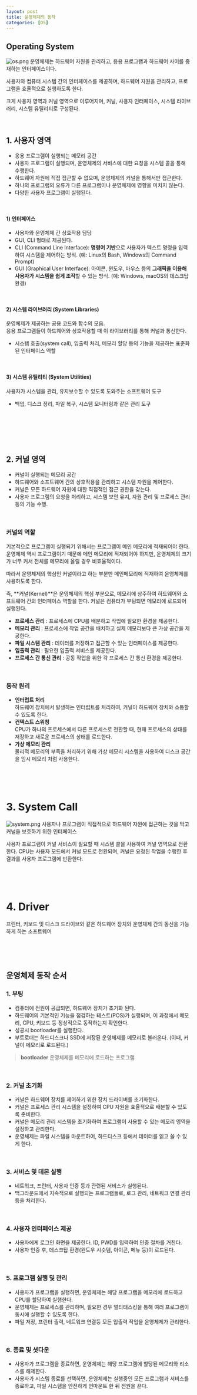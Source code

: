 ```yaml
---
layout: post
title: 운영체제의 동작
categories: [OS]
---
```



## Operating System

![os.png](https://github.com/user-attachments/assets/5046e1fc-6800-43ab-9a5a-eb55b6637427)
운영체제는 하드웨어 자원을 관리하고, 응용 프로그램과 하드웨어 사이를 중재하는 인터페이스이다.  

  
사용자와 컴퓨터 시스템 간의 인터페이스를 제공하며, 하드웨어 자원을 관리하고, 프로그램을 효율적으로 실행하도록 한다.

크게 사용자 영역과 커널 영역으로 이루어지며, 커널, 사용자 인터페이스, 시스템 라이브러리, 시스템 유틸리티로 구성된다.


<br>


## 1. 사용자 영역
- 응용 프로그램이 실행되는 메모리 공간
- 사용자 프로그램이 실행되며, 운영체제의 서비스에 대한 요청을 시스템 콜을 통해 수행한다.
- 하드웨어 자원에 직접 접근할 수 없으며, 운영체제의 커널을 통해서만 접근한다.
- 하나의 프로그램의 오류가 다른 프로그램이나 운영체제에 영향을 미치지 않는다.
- 다양한 사용자 프로그램이 실행된다.  

<br>

#### 1) 인터페이스
- 사용자와 운영체제 간 상호작용 담당
- GUI, CLI 형태로 제공된다. 
- CLI (Command Line Interface): **명령어 기반**으로 사용자가 텍스트 명령을 입력하여 시스템을 제어하는 방식. (예: Linux의 Bash, Windows의 Command Prompt)
- GUI (Graphical User Interface): 아이콘, 윈도우, 마우스 등의 **그래픽을 이용해 사용자가 시스템을 쉽게 조작**할 수 있는 방식. (예: Windows, macOS의 데스크탑 환경)

<br>

#### 2) 시스템 라이브러리 (System Libraries)
운영체제가 제공하는 공용 코드와 함수의 모음.   
응용 프로그램들이 하드웨어와 상호작용할 때 이 라이브러리를 통해 커널과 통신한다.   
- 시스템 호출(system call), 입출력 처리, 메모리 할당 등의 기능을 제공하는 표준화된 인터페이스 역할

<br>

#### 3) 시스템 유틸리티 (System Utilities)
사용자가 시스템을 관리, 유지보수할 수 있도록 도와주는 소프트웨어 도구  
- 백업, 디스크 정리, 파일 복구, 시스템 모니터링과 같은 관리 도구

<br>

<br><br><br>


## 2. 커널 영역
- 커널이 실행되는 메모리 공간 
- 하드웨어와 소프트웨어 간의 상호작용을 관리하고 시스템 자원을 제어한다.
- 커널은 모든 하드웨어 자원에 대한 직접적인 접근 권한을 갖는다.
- 사용자 프로그램의 요청을 처리하고, 시스템 보안 유지, 자원 관리 및 프로세스 관리 등의 기능 수행.
  
<br>
  

### 커널의 역할
기본적으로 프로그램이 실행되기 위해서는 프로그램이 메인 메모리에 적재되어야 한다.  
운영체제 역시 프로그램이기 때문에 메인 메모리에 적재되어야 하지만, 운영체제의 크기가 너무 커서 
전체를 메모리에 올릴 경우 비효율적이다.  

따라서 운영체제의 핵심인 커널이라고 하는 부분만 메인메모리에 적재하여 운영체제를 사용하도록 한다.  
  
즉, **커널(Kernel)**은 운영체제의 핵심 부분으로, 메모리에 상주하여 하드웨어와 소프트웨어 간의 인터페이스 역할을 한다. 
커널은 컴퓨터가 부팅되면 메모리에 로드되어 실행된다.

- **프로세스 관리** : 프로세스에 CPU를 배분하고 작업에 필요한 환경을 제공한다.
- **메모리 관리** : 프로세스에 작업 공간을 배치하고 실제 메모리보다 큰 가상 공간을 제공한다.
- **파일 시스템 관리** : 데이터를 저장하고 접근할 수 있는 인터페이스를 제공한다.
- **입출력 관리** : 필요한 입출력 서비스를 제공한다.
- **프로세스 간 통신 관리** : 공동 작업을 위한 각 프로세스 간 통신 환경을 제공한다.



<br>

### 동작 원리
- **인터럽트 처리**  
  하드웨어 장치에서 발생하는 인터럽트를 처리하여, 커널이 하드웨어 장치와 소통할 수 있도록 한다.
- **컨텍스트 스위칭**  
  CPU가 하나의 프로세스에서 다른 프로세스로 전환할 때, 현재 프로세스의 상태를 저장하고 새로운 프로세스의 상태를 로드한다. 
- **가상 메모리 관리**  
  물리적 메모리의 부족을 처리하기 위해 가상 메모리 시스템을 사용하여 디스크 공간을 임시 메모리 처럼 사용한다.


<br><br><br>

# 3. System Call

![system.png](https://github.com/user-attachments/assets/2540c268-1f30-4a15-baac-b5e580215dee)
사용자나 프로그램이 직접적으로 하드웨어 자원에 접근하는 것을 막고 커널을 보호하기 위한 인터페이스  

사용자 프로그램이 커널 서비스이 필요할 때 시스템 콜을 사용하여 커널 영역으로 전환한다.
CPU는 사용자 모드에서 커널 모드로 전환되며, 커널은 요청된 작업을 수행한 후 결과를 사용자 프로그램에 반환한다.


<br><br><br>


# 4. Driver
프린터, 키보드 및 디스크 드라이브와 같은 하드웨어 장치와 운영체제 간의 동신을 가능하게 하는 소프트웨어  


<br><br><br>

## 운영체제 동작 순서

### 1. 부팅
- 컴퓨터에 전원이 공급되면, 하드웨어 장치가 초기화 된다.
- 하드웨어의 기본적인 기능을 점검하는 테스트(POS)가 실행되며, 이 과정에서 메모리, CPU, 키보드 등 정상적으로 동작하는지 확인한다.  
- 성공시 bootloader를 실행한다.    
- 부트로더는 하드디스크나 SSD에 저장된 운영체제를 메모리로 불러온다. (이때, 커널이 메모리로 로드된다.)
  
> **bootloader**
> 운영체제를 메모리에 로드하는 프로그램  

<br>

### 2. 커널 초기화
- 커널은 하드웨어 장치를 제어하기 위한 장치 드라이버를 초기화한다.
- 커널은 프로세스 관리 시스템을 설정하여 CPU 자원을 효율적으로 배분할 수 있도록 준비한다.
- 커널은 메모리 관리 시스템을 초기화하여 프로그램이 사용할 수 있는 메모리 영역을 설정하고 관리한다.
- 운영체제는 파일 시스템을 마운트하여, 하드디스크 등에서 데이터를 읽고 쓸 수 있게 한다.

<br>

### 3. 서비스 및 데몬 실행
- 네트워크, 프린터, 사용자 인증 등과 관련된 서비스가 실행된다.
- 백그라운드에서 지속적으로 실행되는 프로그램들로, 로그 관리, 네트워크 연결 관리 등을 처리한다.

<br>

### 4. 사용자 인터페이스 제공
- 사용자에게 로그인 화면을 제공한다. ID, PWD를 입력하여 인증 절차를 거친다.
- 사용자 인증 후, 데스크탑 환경(윈도우 시슷템, 아이콘, 메뉴 등)이 로드된다.

<br>

### 5. 프로그램 실행 및 관리
- 사용자가 프로그램을 실행하면, 운영체제는 해당 프로그램을 메모리에 로드하고 CPU를 할당하여 실행한다.
- 운영체제는 프로세스를 관리하며, 필요한 경우 멀티태스킹을 통해 여러 프로그램이 동시에 실행할 수 있도록 한다.
- 파일 저장, 프린터 출력, 네트워크 연결등 모든 입출력 작업을 운영체제가 관리한다.

<br>

### 6. 종료 및 셧다운
- 사용자가 프로그램을 종료하면, 운영체제는 해당 프로그램에 할당된 메모리와 리소스를 해제한다.
- 사용자가 시스템 종료를 선택하면, 운영체제는 실행중인 모든 프로그램과 서비스를 종료하고, 파일 시스템을 안전하게 언마운트 한 뒤 전원을 끈다.
